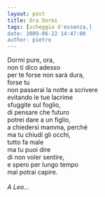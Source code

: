 ```yaml
---
layout: post
title: Ora Dormi
tags: [scheggia d'essenza,]
date: 2009-06-22 14:47:00
author: pietro
---
```

Dormi pure, ora,<br/>non ti dico adesso<br/>per te forse non sarà dura,<br/>forse tu<br/>non passerai la notte a scrivere<br/>evitando le tue lacrime<br/>sfuggite sul foglio,<br/>di pensare che futuro<br/>potrei dare a un figlio,<br/>a chiedersi mamma, perché<br/>ma tu chiudi gli occhi,<br/>tutto fa male<br/>ma tu puoi dire<br/>di non voler sentire,<br/>e spero per lungo tempo<br/>mai potrai capire.<br/><br/><span style="font-style: italic">A Leo...</span>
